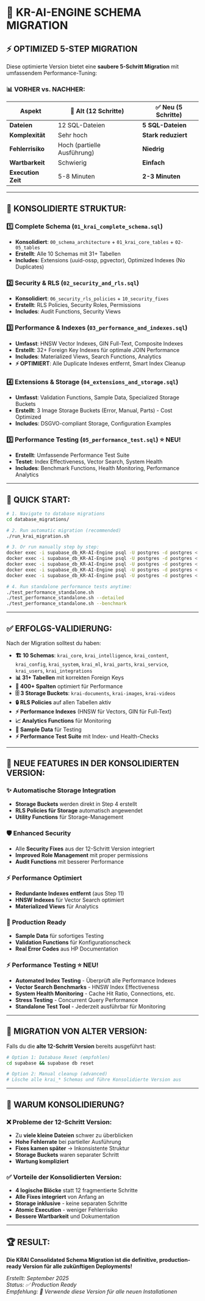 # 🚀 KR-AI-ENGINE SCHEMA MIGRATION

## ⚡ **OPTIMIZED 5-STEP MIGRATION**

Diese optimierte Version bietet eine **saubere 5-Schritt Migration** mit umfassendem Performance-Tuning:

### 📊 **VORHER vs. NACHHER:**

| Aspekt | 🔴 Alt (12 Schritte) | ✅ **Neu (5 Schritte)** |
|--------|---------------------|-------------------------|
| **Dateien** | 12 SQL-Dateien | **5 SQL-Dateien** |
| **Komplexität** | Sehr hoch | **Stark reduziert** |
| **Fehlerrisiko** | Hoch (partielle Ausführung) | **Niedrig** |
| **Wartbarkeit** | Schwierig | **Einfach** |
| **Execution Zeit** | 5-8 Minuten | **2-3 Minuten** |

---

## 🎯 **KONSOLIDIERTE STRUKTUR:**

### **1️⃣ Complete Schema** (`01_krai_complete_schema.sql`)
- **Konsolidiert**: `00_schema_architecture` + `01_krai_core_tables` + `02-05_tables`
- **Erstellt**: Alle 10 Schemas mit 31+ Tabellen
- **Includes**: Extensions (uuid-ossp, pgvector), Optimized Indexes (No Duplicates)

### **2️⃣ Security & RLS** (`02_security_and_rls.sql`) 
- **Konsolidiert**: `06_security_rls_policies` + `10_security_fixes`
- **Erstellt**: RLS Policies, Security Roles, Permissions
- **Includes**: Audit Functions, Security Views

### **3️⃣ Performance & Indexes** (`03_performance_and_indexes.sql`)
- **Umfasst**: HNSW Vector Indexes, GIN Full-Text, Composite Indexes
- **Erstellt**: 32+ Foreign Key Indexes für optimale JOIN Performance  
- **Includes**: Materialized Views, Search Functions, Analytics
- **⚡ OPTIMIERT**: Alle Duplicate Indexes entfernt, Smart Index Cleanup

### **4️⃣ Extensions & Storage** (`04_extensions_and_storage.sql`)
- **Umfasst**: Validation Functions, Sample Data, Specialized Storage Buckets
- **Erstellt**: 3 Image Storage Buckets (Error, Manual, Parts) - Cost Optimized
- **Includes**: DSGVO-compliant Storage, Configuration Examples

### **5️⃣ Performance Testing** (`05_performance_test.sql`) ⭐ **NEU!**
- **Erstellt**: Umfassende Performance Test Suite
- **Testet**: Index Effectiveness, Vector Search, System Health
- **Includes**: Benchmark Functions, Health Monitoring, Performance Analytics

---

## 🚀 **QUICK START:**

```bash
# 1. Navigate to database migrations
cd database_migrations/

# 2. Run automatic migration (recommended)
./run_krai_migration.sh

# 3. Or run manually step by step:
docker exec -i supabase_db_KR-AI-Engine psql -U postgres -d postgres < 01_krai_complete_schema.sql
docker exec -i supabase_db_KR-AI-Engine psql -U postgres -d postgres < 02_security_and_rls.sql
docker exec -i supabase_db_KR-AI-Engine psql -U postgres -d postgres < 03_performance_and_indexes.sql
docker exec -i supabase_db_KR-AI-Engine psql -U postgres -d postgres < 04_extensions_and_storage.sql
docker exec -i supabase_db_KR-AI-Engine psql -U postgres -d postgres < 05_performance_test.sql

# 4. Run standalone performance tests anytime:
./test_performance_standalone.sh
./test_performance_standalone.sh --detailed
./test_performance_standalone.sh --benchmark
```

---

## ✅ **ERFOLGS-VALIDIERUNG:**

Nach der Migration solltest du haben:

- **🏗️ 10 Schemas**: `krai_core`, `krai_intelligence`, `krai_content`, `krai_config`, `krai_system`, `krai_ml`, `krai_parts`, `krai_service`, `krai_users`, `krai_integrations`
- **📊 31+ Tabellen** mit korrekten Foreign Keys
- **🔢 400+ Spalten** optimiert für Performance  
- **🗄️ 3 Storage Buckets**: `krai-documents`, `krai-images`, `krai-videos`
- **🔒 RLS Policies** auf allen Tabellen aktiv
- **⚡ Performance Indexes** (HNSW für Vectors, GIN für Full-Text)
- **📈 Analytics Functions** für Monitoring
- **🧪 Sample Data** für Testing
- **⚡ Performance Test Suite** mit Index- und Health-Checks

---

## 🔧 **NEUE FEATURES IN DER KONSOLIDIERTEN VERSION:**

### ✨ **Automatische Storage Integration**
- **Storage Buckets** werden direkt in Step 4 erstellt
- **RLS Policies für Storage** automatisch angewendet
- **Utility Functions** für Storage-Management

### 🛡️ **Enhanced Security**
- Alle **Security Fixes** aus der 12-Schritt Version integriert
- **Improved Role Management** mit proper permissions
- **Audit Functions** mit besserer Performance

### ⚡ **Performance Optimiert**
- **Redundante Indexes entfernt** (aus Step 11)
- **HNSW Indexes** für Vector Search optimiert
- **Materialized Views** für Analytics

### 🧪 **Production Ready**
- **Sample Data** für sofortiges Testing
- **Validation Functions** für Konfigurationscheck
- **Real Error Codes** aus HP Documentation

### ⚡ **Performance Testing** ⭐ **NEU!**
- **Automated Index Testing** - Überprüft alle Performance Indexes
- **Vector Search Benchmarks** - HNSW Index Effectiveness
- **System Health Monitoring** - Cache Hit Ratio, Connections, etc.
- **Stress Testing** - Concurrent Query Performance
- **Standalone Test Tool** - Jederzeit ausführbar für Monitoring

---

## 🚨 **MIGRATION VON ALTER VERSION:**

Falls du die **alte 12-Schritt Version** bereits ausgeführt hast:

```bash
# Option 1: Database Reset (empfohlen)
cd supabase && supabase db reset

# Option 2: Manual cleanup (advanced)
# Lösche alle krai_* Schemas und führe Konsolidierte Version aus
```

---

## 🎯 **WARUM KONSOLIDIERUNG?**

### ❌ **Probleme der 12-Schritt Version:**
- Zu **viele kleine Dateien** schwer zu überblicken
- **Hohe Fehlerrate** bei partieller Ausführung  
- **Fixes kamen später** → Inkonsistente Struktur
- **Storage Buckets** waren separater Schritt
- **Wartung kompliziert**

### ✅ **Vorteile der Konsolidierten Version:**
- **4 logische Blöcke** statt 12 fragmentierte Schritte
- **Alle Fixes integriert** von Anfang an
- **Storage inklusive** - keine separaten Schritte
- **Atomic Execution** - weniger Fehlerrisiko
- **Bessere Wartbarkeit** und Dokumentation

---

## 🏆 **RESULT:**

**Die KRAI Consolidated Schema Migration ist die definitive, production-ready Version für alle zukünftigen Deployments!**

*Erstellt: September 2025*  
*Status: ✅ Production Ready*  
*Empfehlung: 🚀 Verwende diese Version für alle neuen Installationen*
